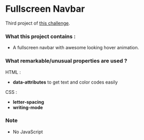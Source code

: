# Fullscreen Navbar

Third project of [this challenge](https://github.com/Rekuiem84/personal-challenge).

### What this project contains :

- A fullscreen navbar with awesome looking hover animation.

### What remarkable/unusual properties are used ?

HTML :

- **data-attributes** to get text and color codes easily

CSS :

- **letter-spacing**
- **writing-mode**

### Note

- No JavaScript
